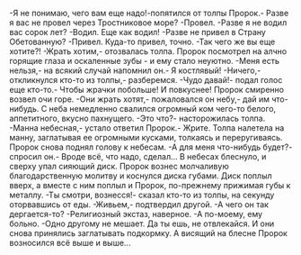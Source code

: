  -Я не понимаю, чего вам еще надо!-попятился от толпы Пророк.- Разве я вас не провел через Тростниковое море?
-Провел.
-Разве я не водил вас сорок лет?
-Водил. Еще как водил!
-Разве не привел в Страну Обетованную?
-Привел. Куда-то привел, точно.
-Так чего же вы еще хотите?!
-Жрать хотим,- отозвалась толпа.
Пророк посмотрел на алчно горящие глаза и оскаленные зубы - и ему стало неуютно.
-Меня есть нельзя,- на всякий случай напомнил он.- Я костлявый!
-Ничего,- откликнулся кто-то из толпы,- разберемся.
-Чудо давай!- подал голос еще кто-то.- Чтобы жрачки побольше! И повкуснее!
Пророк смиренно возвел очи горе.
-Они жрать хотят,- пожаловался он небу,- дай им что-нибудь.
С неба немедленно свалился огромный ком чего-то белого, аппетитного, вкусно пахнущего.
-Это что?- насторожилась толпа.
-Манна небесная,- устало ответил Пророк.- Жрите.
Толпа налетела на манну, заглатывая ее огромными кусками, толкаясь и переругиваясь. Пророк снова поднял голову к небесам.
-А для меня что-нибудь будет?- спросил он.- Вроде всё, что надо, сделал...
В небесах блеснуло, и сверху упал сияющий диск. Пророк вознес молчаливую благодарственную молитву и коснулся диска губами. Диск поплыл вверх, а вместе с ним поплыл и Пророк, по-прежнему прижимая губы к металлу.
-Ты смотри, вознесся!- сказал кто-то из толпы, на секунду оторвавшись от еды.
-Живьем,- подтвердил другой.
-А чего он так дергается-то?
-Религиозный экстаз, наверное.
-А по-моему, ему больно.
-Одно другому не мешает. Да ты ешь, не отвлекайся.
И они снова принялись заглатывать подкормку. А висящий на блесне Пророк возносился всё выше и выше...    